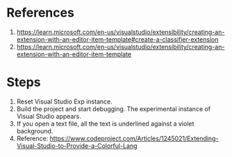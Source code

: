
# References
1. https://learn.microsoft.com/en-us/visualstudio/extensibility/creating-an-extension-with-an-editor-item-template#create-a-classifier-extension
2. https://learn.microsoft.com/en-us/visualstudio/extensibility/creating-an-extension-with-an-editor-item-template

# Steps
1. Reset Visual Studio Exp instance.
2. Build the project and start debugging. The experimental instance of Visual Studio appears.
3. If you open a text file, all the text is underlined against a violet background.
4. Reference: https://www.codeproject.com/Articles/1245021/Extending-Visual-Studio-to-Provide-a-Colorful-Lang